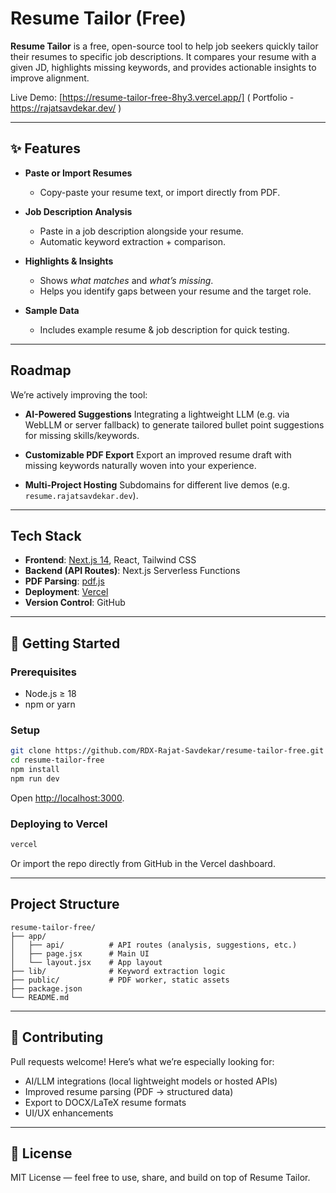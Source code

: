 # Resume Tailor (Free)

**Resume Tailor** is a free, open-source tool to help job seekers quickly tailor their resumes to specific job descriptions.
It compares your resume with a given JD, highlights missing keywords, and provides actionable insights to improve alignment.

Live Demo: [https://resume-tailor-free-8hy3.vercel.app/] 
( Portfolio - https://rajatsavdekar.dev/ )

---

## ✨ Features

* **Paste or Import Resumes**

  * Copy-paste your resume text, or import directly from PDF.

* **Job Description Analysis**

  * Paste in a job description alongside your resume.
  * Automatic keyword extraction + comparison.

* **Highlights & Insights**

  * Shows *what matches* and *what’s missing*.
  * Helps you identify gaps between your resume and the target role.

* **Sample Data**

  * Includes example resume & job description for quick testing.

---

## Roadmap

We’re actively improving the tool:

* **AI-Powered Suggestions**
  Integrating a lightweight LLM (e.g. via WebLLM or server fallback) to generate tailored bullet point suggestions for missing skills/keywords.

* **Customizable PDF Export**
  Export an improved resume draft with missing keywords naturally woven into your experience.

* **Multi-Project Hosting**
  Subdomains for different live demos (e.g. `resume.rajatsavdekar.dev`).

---

## Tech Stack

* **Frontend**: [Next.js 14](https://nextjs.org/), React, Tailwind CSS
* **Backend (API Routes)**: Next.js Serverless Functions
* **PDF Parsing**: [pdf.js](https://mozilla.github.io/pdf.js/)
* **Deployment**: [Vercel](https://vercel.com/)
* **Version Control**: GitHub

---

## 🚀 Getting Started

### Prerequisites

* Node.js ≥ 18
* npm or yarn

### Setup

```bash
git clone https://github.com/RDX-Rajat-Savdekar/resume-tailor-free.git
cd resume-tailor-free
npm install
npm run dev
```

Open [http://localhost:3000](http://localhost:3000).

### Deploying to Vercel

```bash
vercel
```

Or import the repo directly from GitHub in the Vercel dashboard.

---

## Project Structure

```
resume-tailor-free/
├── app/
│   ├── api/          # API routes (analysis, suggestions, etc.)
│   ├── page.jsx      # Main UI
│   └── layout.jsx    # App layout
├── lib/              # Keyword extraction logic
├── public/           # PDF worker, static assets
├── package.json
└── README.md
```

---

## 🤝 Contributing

Pull requests welcome! Here’s what we’re especially looking for:

* AI/LLM integrations (local lightweight models or hosted APIs)
* Improved resume parsing (PDF → structured data)
* Export to DOCX/LaTeX resume formats
* UI/UX enhancements

---

## 📜 License

MIT License — feel free to use, share, and build on top of Resume Tailor.
